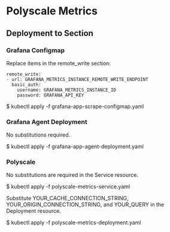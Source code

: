 # Polyscale Metrics

## Deployment to Section

### Grafana Configmap
Replace items in the remote_write section:

    remote_write:
    - url: GRAFANA_METRICS_INSTANCE_REMOTE_WRITE_ENDPOINT
      basic_auth:
        username: GRAFANA_METRICS_INSTANCE_ID
        password: GRAFANA_API_KEY

$ kubectl apply -f grafana-app-scrape-configmap.yaml

### Grafana Agent Deployment
No substitutions required.

$ kubectl apply -f grafana-app-agent-deployment.yaml

### Polyscale
No substitutions are required in the Service resource.

$ kubectl apply -f polyscale-metrics-service.yaml

Substitute YOUR_CACHE_CONNECTION_STRING, YOUR_ORIGIN_CONNECTION_STRING, and YOUR_QUERY in the Deployment resource.

$ kubectl apply -f polyscale-metrics-deployment.yaml
